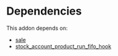 # Dependencies

This addon depends on:

- [sale](https://github.com/bringout/oca-ocb-sale/tree/cfc4dbeb59ab3594bd1aa8f3bb16a1ee00557b4d/odoo-bringout-oca-ocb-sale)
- [stock_account_product_run_fifo_hook](https://github.com/bringout/oca-workflow-process)
